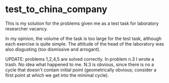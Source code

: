 # test_to_china_company

This is my solution for the problems given me as a test task for laboratory researcher vacancy.

In my opinion, the volume of the task is too large for the test task, although each exercise is quite simple. 
The attitude of the head of the laboratory was also disgusting (too dismissive and arrogant).

UPDATE:
problems 1,2,4,5 are solved correctly.
In problem n.3 I wrote a trash. No idea what happened to me. N.3 is obvious, since there is no a cycle that doesn't contain initial point (geometrically obvious; consider a first point at which we get into the minimal cycle).
